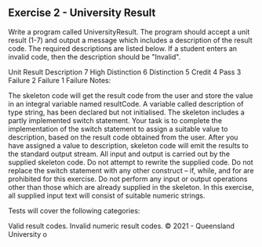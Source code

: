 ## Exercise 2 - University Result

Write a program called UniversityResult. The program should accept a unit result (1-7) and output a message which includes a description of the result code. The required descriptions are listed below. If a student enters an invalid code, then the description should be "Invalid".

Unit Result	Description
7	High Distinction
6	Distinction
5	Credit
4	Pass
3	Failure
2	Failure
1	Failure
Notes:

The skeleton code will get the result code from the user and store the value in an integral variable named resultCode.
A variable called description of type string, has been declared but not initialised.
The skeleton includes a partly implemented switch statement.
Your task is to complete the implementation of the switch statement to assign a suitable value to description, based on the result code obtained from the user.
After you have assigned a value to description, skeleton code will emit the results to the standard output stream.
All input and output is carried out by the supplied skeleton code.
Do not attempt to rewrite the supplied code.
Do not replace the switch statement with any other construct – if, while, and for are prohibited for this exercise.
Do not perform any input or output operations other than those which are already supplied in the skeleton.
In this exercise, all supplied input text will consist of suitable numeric strings.

Tests will cover the following categories:

Valid result codes.
Invalid numeric result codes.
© 2021 - Queensland University o